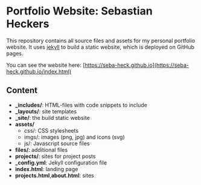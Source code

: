 # Portfolio Website: Sebastian Heckers

This repository contains all source files and assets for my personal portfolio website. It uses [jekyll](https://jekyllrb.com/) to build a static website, which is deployed on GitHub pages.

You can see the website here: [https://seba-heck.github.io](https://seba-heck.github.io/index.html)

## Content
- **_includes/**: HTML-files with code snippets to include
- **_layouts/**: site templates
- **_site/**: the build static website
- **assets/**
  - css/: CSS stylesheets
  - imgs/: images (png, jpg) and icons (svg)
  - js/: Javascript source files
- **files/**: additional files
- **projects/**: sites for project posts
- **_config.yml**: Jekyll configuration file
- **index.html**: landing page
- **projects.html**,**about.html**: sites
